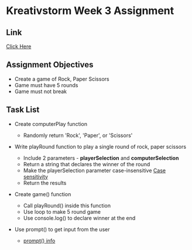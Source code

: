 # Kreativstorm Week 3 Assignment

## Link

[Click Here](https://lucygossip.github.io/Kreativstorm-JS/)

## Assignment Objectives

- Create a game of Rock, Paper Scissors
- Game must have 5 rounds
- Game must not break

## Task List

- Create computerPlay function
    - Randomly return 'Rock', 'Paper', or 'Scissors'
- Write playRound function to play a single round of rock, paper scissors
    - Include 2 parameters - **playerSelection** and **computerSelection**
    - Return a string that declares the winner of the round
    - Make the playerSelection parameter case-insensitive
        [Case sensitivity](https://gomakethings.com/converting-strings-to-uppercase-and-lowercase-with-vanilla-javascript/#:~:text=JavaScript%20provides%20two%20helpful%20functions,converts%20a%20string%20to%20uppercase.)
    - Return the results
    
- Create game() function
    - Call playRound() inside this function
    - Use loop to make 5 round game
    - Use console.log() to declare winner at the end
    
- Use prompt() to get input from the user
    - [prompt() info](https://developer.mozilla.org/en-US/docs/Web/API/Window/prompt)
